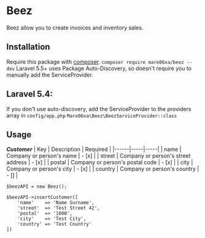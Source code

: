 # Beez

Beez allow you to create invoices and inventory sales.

## Installation
Require this package with [composer](http://getcomposer.org).
`composer require mare06xa/beez --dev`
Laravel 5.5+ uses Package Auto-Discovery, so doesn't require you to manually add the ServiceProvider.

## Laravel 5.4:
If you don't use auto-discovery, add the ServiceProvider to the providers array in `config/app.php`
`Mare06xa\Beez\BeezServiceProvider::class`

## Usage

***Customer***
| Key | Description | Required |
|------|-----|-----|
| name   | Company or person's name | - [x] |
| street | Company or person's street address | - [x] |
| postal | Company or person's postal code | - [x] |
| city   | Company or person's city | - [x] |
| country | Company or person's country | - [] |

```
$beezAPI = new Beez();

$beezAPI->insertCustomer([
    'name'    => 'Name Surname',
    'street'  => 'Test Street 42',
    'postal'  => '1000',
    'city'    => 'Test City',
    'country' => 'Test Country'
])
```

